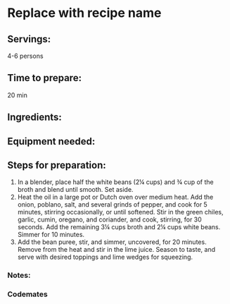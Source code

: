 # Replace with recipe name

## Servings: 
4-6 persons 
## Time to prepare: 
20 min
## Ingredients:


## Equipment needed:


## Steps for preparation:
1. In a blender, place half the white beans (2¼ cups) and ¾ cup of the
broth and blend until smooth. Set aside.
2. Heat the oil in a large pot or Dutch oven over medium heat. Add the
onion, poblano, salt, and several grinds of pepper, and cook for 5
minutes, stirring occasionally, or until softened. Stir in the green
chiles, garlic, cumin, oregano, and coriander, and cook, stirring, for
30 seconds. Add the remaining 3¼ cups broth and 2¼ cups white
beans. Simmer for 10 minutes.
3. Add the bean puree, stir, and simmer, uncovered, for 20 minutes.
Remove from the heat and stir in the lime juice. Season to taste, and
serve with desired toppings and lime wedges for squeezing.

### Notes:



### Codemates #
